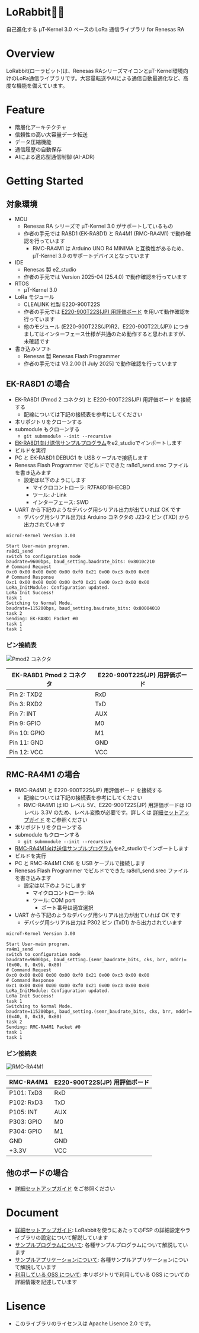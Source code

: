 # LoRabbit🐰📡

自己進化する μT-Kernel 3.0 ベースの LoRa 通信ライブラリ for Renesas RA

# Overview

LoRabbit(ローラビット)は、Renesas RAシリーズマイコンとμT-Kernel環境向けのLoRa通信ライブラリです。大容量転送やAIによる通信自動最適化など、高度な機能を備えています。

# Feature

- 階層化アーキテクチャ
- 信頼性の高い大容量データ転送
- データ圧縮機能
- 通信履歴の自動保存
- AIによる適応型通信制御 (AI-ADR)

# Getting Started

## 対象環境

- MCU
  - Renesas RA シリーズで μT-Kernel 3.0 がサポートしているもの
  - 作者の手元では RA8D1 (EK-RA8D1) と RA4M1 (RMC-RA4M1) で動作確認を行っています
    - RMC-RA4M1 は Arduino UNO R4 MINIMA と互換性があるため、μT-Kernel 3.0 のサポートデバイスとなっています
- IDE
  - Renesas 製 e2_studio
  - 作者の手元では Version 2025-04 (25.4.0) で動作確認を行っています
- RTOS
  - μT-Kernel 3.0
- LoRa モジュール
  - CLEALINK 社製 E220-900T22S
  - 作者の手元では [E220-900T22S(JP) 用評価ボード][lora-ev-link] を用いて動作確認を行っています
  - 他のモジュール (E220-900T22S(JP)R2、E220-900T22L(JP)) につきましてはインターフェース仕様が共通のため動作すると思われますが、未確認です
- 書き込みソフト
  - Renesas 製 Renesas Flash Programmer
  - 作者の手元では V3.2.00 [1 July 2025] で動作確認を行っています

## EK-RA8D1 の場合

- EK-RA8D1 (Pmod 2 コネクタ) と E220-900T22S(JP) 用評価ボード を接続する
  - 配線については下記の接続表を参考にしてください
- 本リポジトリをクローンする
- submodule もクローンする
  - `git submmodule --init --recursive`
- [EK-RA8D1向け送信サンプルプログラム][example-ra8d1_send-link]をe2_studioでインポートします
- ビルドを実行
- PC と EK-RA8D1 DEBUG1 を USB ケーブルで接続します
- Renesas Flash Programmer でビルドでできた ra8d1_send.srec ファイルを書き込みます
  - 設定は以下のようにします
    - マイクロコントローラ: R7FA8D1BHECBD
    - ツール: J-Link
    - インターフェース: SWD
- UART から下記のようなデバッグ用シリアル出力が出ていれば OK です
  - デバッグ用シリアル出力は Arduino コネクタの J23-2 ピン (TXD) から出力されています

```
microT-Kernel Version 3.00

Start User-main program.
ra8d1_send
switch to configuration mode
baudrate=9600bps, baud_setting.baudrate_bits: 0x8010c210
# Command Request
0xc0 0x00 0x08 0x00 0x00 0xf0 0x21 0x00 0xc3 0x00 0x00 
# Command Response
0xc1 0x00 0x08 0x00 0x00 0xf0 0x21 0x00 0xc3 0x00 0x00 
LoRa_InitModule: Configuration updated.
LoRa Init Success!
task 1
Switching to Normal Mode.
baudrate=115200bps, baud_setting.baudrate_bits: 0x80004010
task 2
Sending: EK-RA8D1 Packet #0
task 1
task 1
```

### ピン接続表

![Pmod2 コネクタ](./assets/EK-RA8D1_Pmod2.png)

| EK-RA8D1 Pmod 2 コネクタ| E220-900T22S(JP) 用評価ボード |
|---|---|
| Pin 2: TXD2  | RxD |
| Pin 3: RXD2  | TxD |
| Pin 7: INT   | AUX |
| Pin 9: GPIO  | M0  |
| Pin 10: GPIO | M1  |
| Pin 11: GND  | GND |
| Pin 12: VCC  | VCC |

## RMC-RA4M1 の場合

- RMC-RA4M1 と E220-900T22S(JP) 用評価ボード を接続する
  - 配線については下記の接続表を参考にしてください
  - RMC-RA4M1 は IO レベル 5V、E220-900T22S(JP) 用評価ボードは IO レベル 3.3V のため、レベル変換が必要です。詳しくは [詳細セットアップガイド][setup-link] をご参照ください
- 本リポジトリをクローンする
- submodule もクローンする
  - `git submmodule --init --recursive`
- [RMC-RA4M1向け送信サンプルプログラム][example-ra4m1_send-link]をe2_studioでインポートします
- ビルドを実行
- PC と RMC-RA4M1 CN6 を USB ケーブルで接続します
- Renesas Flash Programmer でビルドでできた ra8d1_send.srec ファイルを書き込みます
  - 設定は以下のようにします
    - マイクロコントローラ: RA
    - ツール: COM port
      - ポート番号は適宜選択
- UART から下記のようなデバッグ用シリアル出力が出ていれば OK です
  - デバッグ用シリアル出力は P302 ピン (TxD1) から出力されています

```
microT-Kernel Version 3.00

Start User-main program.
ra4m1_send
switch to configuration mode
baudrate=9600bps, baud_setting.(semr_baudrate_bits, cks, brr, mddr)=(0x00, 0, 0x9b, 0x80)
# Command Request
0xc0 0x00 0x08 0x00 0x00 0xf0 0x21 0x00 0xc3 0x00 0x00 
# Command Response
0xc1 0x00 0x08 0x00 0x00 0xf0 0x21 0x00 0xc3 0x00 0x00 
LoRa_InitModule: Configuration updated.
LoRa Init Success!
task 1
Switching to Normal Mode.
baudrate=115200bps, baud_setting.(semr_baudrate_bits, cks, brr, mddr)=(0x40, 0, 0x19, 0x80)
task 2
Sending: RMC-RA4M1 Packet #0
task 1
task 1
```

### ピン接続表

![RMC-RA4M1](./assets/RMC-RA4M1.png)

| RMC-RA4M1 | E220-900T22S(JP) 用評価ボード |
|---|---|
| P101: TxD3   | RxD |
| P102: RxD3   | TxD |
| P105: INT    | AUX |
| P303: GPIO   | M0  |
| P304: GPIO   | M1  |
| GND          | GND |
| +3.3V        | VCC |

## 他のボードの場合

- [詳細セットアップガイド][setup-link] をご参照ください

# Document

- [詳細セットアップガイド][setup-link]: LoRabbitを使うにあたってのFSP の詳細設定やライブラリの設定について解説しています
- [サンプルプログラムについて][examples-link]: 各種サンプルプログラムについて解説しています
- [サンプルアプリケーションについて][apps-link]: 各種サンプルアプリケーションについて解説しています
- [利用している OSS について][oss-link]: 本リポジトリで利用している OSS についての詳細情報を記述しています

# Lisence

- このライブラリのライセンスは Apache Lisence 2.0 です。

[example-ra8d1_send-link]: https://github.com/men100/LoRabbit/tree/main/examples/ra8d1_send
[example-ra4m1_send-link]: https://github.com/men100/LoRabbit/tree/main/examples/ra4m1_send
[lora-ev-link]: https://dragon-torch.tech/rf-modules/lora/e220-900t22s-jp-ev1/
[setup-link]: docs/setup.md
[examples-link]: docs/examples.md
[apps-link]: docs/apps.md
[oss-link]: docs/oss.md
